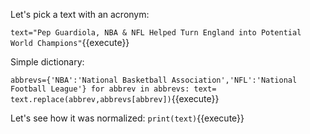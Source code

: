 
Let's pick a text with an acronym:

`text="Pep Guardiola, NBA & NFL Helped Turn England into Potential World Champions"`{{execute}}

Simple dictionary:

`abbrevs={'NBA':'National Basketball Association','NFL':'National Football League'}
for abbrev in abbrevs:
    text= text.replace(abbrev,abbrevs[abbrev])`{{execute}}
    
Let's see how it was normalized:
`print(text)`{{execute}}
